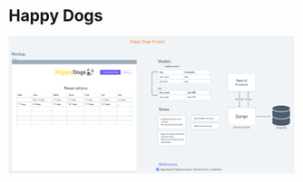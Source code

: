 # Happy Dogs

![Design Notes](https://github.com/MAkcanca/happydogs-interview/blob/master/notes.png?raw=true)
